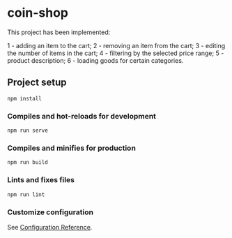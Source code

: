 # coin-shop

This project has been implemented:

1 - adding an item to the cart;
2 - removing an item from the cart;
3 - editing the number of items in the cart;
4 - filtering by the selected price range;
5 - product description;
6 - loading goods for certain categories.

## Project setup
```
npm install
```

### Compiles and hot-reloads for development
```
npm run serve
```

### Compiles and minifies for production
```
npm run build
```

### Lints and fixes files
```
npm run lint
```

### Customize configuration
See [Configuration Reference](https://cli.vuejs.org/config/).
